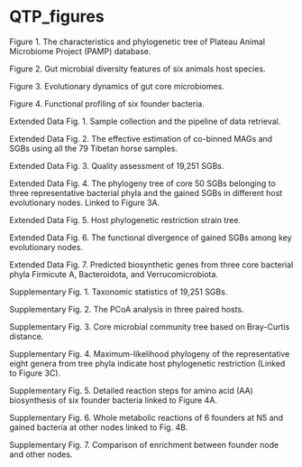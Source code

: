 # QTP_figures
 
Figure 1. The characteristics and phylogenetic tree of Plateau Animal Microbiome Project (PAMP) database.

Figure 2. Gut microbial diversity features of six animals host species. 

Figure 3. Evolutionary dynamics of gut core microbiomes.

Figure 4. Functional profiling of six founder bacteria.

Extended Data Fig. 1. Sample collection and the pipeline of data retrieval.

Extended Data Fig. 2. The effective estimation of co-binned MAGs and SGBs using all the 79 Tibetan horse samples.

Extended Data Fig. 3. Quality assessment of 19,251 SGBs.

Extended Data Fig. 4. The phylogeny tree of core 50 SGBs belonging to three representative bacterial phyla and the gained SGBs in different host evolutionary nodes. Linked to Figure 3A. 

Extended Data Fig. 5. Host phylogenetic restriction strain tree.

Extended Data Fig. 6. The functional divergence of gained SGBs among key evolutionary nodes.

Extended Data Fig. 7. Predicted biosynthetic genes from three core bacterial phyla Firmicute A, Bacteroidota, and Verrucomicrobiota.

Supplementary Fig. 1. Taxonomic statistics of 19,251 SGBs.

Supplementary Fig. 2. The PCoA analysis in three paired hosts.

Supplementary Fig. 3. Core microbial community tree based on Bray-Curtis distance.

Supplementary Fig. 4. Maximum-likelihood phylogeny of the representative eight genera from tree phyla indicate host phylogenetic restriction (Linked to Figure 3C).

Supplementary Fig. 5. Detailed reaction steps for amino acid (AA) biosynthesis of six founder bacteria linked to Figure 4A.

Supplementary Fig. 6. Whole metabolic reactions of 6 founders at N5 and gained bacteria at other nodes linked to Fig. 4B.

Supplementary Fig. 7. Comparison of enrichment between founder node and other nodes. 

